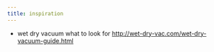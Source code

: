 ```yaml
---
title: inspiration
---
```


- wet dry vacuum what to look for http://wet-dry-vac.com/wet-dry-vacuum-guide.html